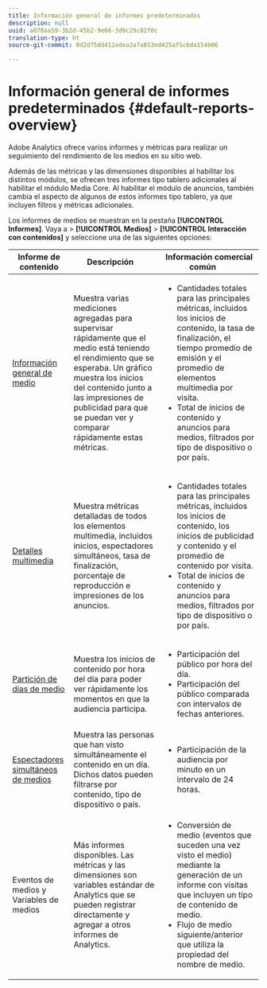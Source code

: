 ```yaml
---
title: Información general de informes predeterminados
description: null
uuid: a078aa59-3b2d-45b2-9e66-3d9c29c82f0c
translation-type: ht
source-git-commit: 0d2d75dd411edea2a7a853ed425af5c6da154b06

---
```



# Información general de informes predeterminados {#default-reports-overview}

Adobe Analytics ofrece varios informes y métricas para realizar un seguimiento del rendimiento de los medios en su sitio web.

Además de las métricas y las dimensiones disponibles al habilitar los distintos módulos, se ofrecen tres informes tipo tablero adicionales al habilitar el módulo Media Core. Al habilitar el módulo de anuncios, también cambia el aspecto de algunos de estos informes tipo tablero, ya que incluyen filtros y métricas adicionales.

Los informes de medios se muestran en la pestaña **[!UICONTROL Informes]**. Vaya a &gt; **[!UICONTROL Medios]** &gt; **[!UICONTROL Interacción con contenidos]** y seleccione una de las siguientes opciones:

| Informe de contenido | Descripción     | Información comercial común       |
| --- | --- | --- |
| [Información general de medio](media-reports-overview.md) | Muestra varias mediciones agregadas para supervisar rápidamente que el medio está teniendo el rendimiento que se esperaba. Un gráfico muestra los inicios del contenido junto a las impresiones de publicidad para que se puedan ver y comparar rápidamente estas métricas. | <ul> <li>Cantidades totales para las principales métricas, incluidos los inicios de contenido, la tasa de finalización, el tiempo promedio de emisión y el promedio de elementos multimedia por visita.  </li> <li>Total de inicios de contenido y anuncios para medios, filtrados por tipo de dispositivo o por país.  </li> </ul> |
| [Detalles multimedia](media-reports-detail.md) | Muestra métricas detalladas de todos los elementos multimedia, incluidos inicios, espectadores simultáneos, tasa de finalización, porcentaje de reproducción e impresiones de los anuncios. | <ul> <li>Cantidades totales para las principales métricas, incluidos los inicios de contenido, los inicios de publicidad y contenido y el promedio de contenido por visita.  </li> <li>Total de inicios de contenido y anuncios para medios, filtrados por tipo de dispositivo o por país.  </li> </ul> |
| [Partición de días de medio](media-reports-daypart.md) | Muestra los inicios de contenido por hora del día para poder ver rápidamente los momentos en que la audiencia participa. | <ul> <li>Participación del público por hora del día.  </li> <li>Participación del público comparada con intervalos de fechas anteriores.  </li> </ul> |
| [Espectadores simultáneos de medios](media-concurrent-viewers.md) | Muestra las personas que han visto simultáneamente el contenido en un día. Dichos datos pueden filtrarse por contenido, tipo de dispositivo o país. | <ul> <li>Participación de la audiencia por minuto en un intervalo de 24 horas.  </li> </ul> |
| Eventos de medios y Variables de medios | Más informes disponibles. Las métricas y las dimensiones son variables estándar de Analytics que se pueden registrar directamente y agregar a otros informes de Analytics. | <ul> <li>Conversión de medio (eventos que suceden una vez visto el medio) mediante la generación de un informe con visitas que incluyen un tipo de contenido de medio.  </li> <li>Flujo de medio siguiente/anterior que utiliza la propiedad del nombre de medio.  </li> </ul> |
